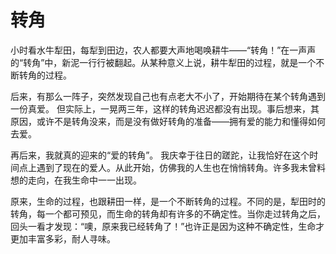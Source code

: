 # 转角

小时看水牛犁田，每犁到田边，农人都要大声地喝唤耕牛——“转角！”在一声声的“转角”中，新泥一行行被翻起。从某种意义上说，耕牛犁田的过程，就是一个不断转角的过程。

后来，有那么一阵子，突然发现自己也有点老大不小了，开始期待在某个转角遇到一份真爱。 但实际上，一晃两三年，这样的转角迟迟都没有出现。事后想来，其原因，或许不是转角没来，而是没有做好转角的准备——拥有爱的能力和懂得如何去爱。

再后来，我就真的迎来的“爱的转角”。 我庆幸于往日的蹉跎，让我恰好在这个时间点上遇到了现在的爱人。从此开始，仿佛我的人生也在悄悄转角。许多我未曾料想的走向，在我生命中一一出现。

原来，生命的过程，也跟耕田一样，是一个不断转角的过程。不同的是，犁田时的转角，每一个都可预见，而生命的转角却有许多的不确定性。当你走过转角之后，回头一看才发现：“噢，原来我已经转角了！”也许正是因为这种不确定性，生命才更加丰富多彩，耐人寻味。